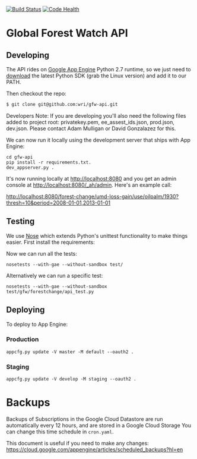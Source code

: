 [![Build Status](https://travis-ci.org/wri/gfw-api.svg?branch=feature%2Fv1)](https://travis-ci.org/wri/gfw-api)
[![Code Health](https://landscape.io/github/wri/gfw-api/feature/v1/landscape.png)](https://landscape.io/github/wri/gfw-api/feature/v1)

# Global Forest Watch API

## Developing

The API rides on [Google App Engine](https://developers.google.com/appengine)
Python 2.7 runtime, so we just need to
[download](https://developers.google.com/appengine/downloads) the latest Python
SDK (grab the Linux version) and add it to our PATH.

Then checkout the repo:

```bash
$ git clone git@github.com:wri/gfw-api.git
```

Developers Note: If you are developing you'll also need the following files
added to project root: privatekey.pem, ee_assest_ids.json, prod.json, dev.json.
Please contact Adam Mulligan or David Gonzalazez for this.

We can now run it locally using the development server that ships with App Engine:

```shell
cd gfw-api
pip install -r requirements.txt.
dev_appserver.py .
```

It's now running locally at [http://localhost:8080](http://localhost:8080) and
you get an admin console at
[http://localhost:8080/_ah/admin](http://localhost:8080/_ah/admin). Here's an
example call:

[http://localhost:8080/forest-change/umd-loss-gain/use/oilpalm/1930?thresh=10&period=2008-01-01,2013-01-01](http://localhost:8080/forest-change/umd-loss-gain/use/oilpalm/1930?thresh=10&period=2008-01-01,2013-01-01)

## Testing

We use [Nose](https://nose.readthedocs.org/en/latest/) which extends Python's
unittest functionality to make things easier. First install the requirements:

Now we can run all the tests:

```shell
nosetests --with-gae --without-sandbox test/
```

Alternatively we can run a specific test:

```
nosetests --with-gae --without-sandbox test/gfw/forestchange/api_test.py
```

## Deploying

To deploy to App Engine:

### Production

```shell
appcfg.py update -V master -M default --oauth2 .
```

### Staging

```shell
appcfg.py update -V develop -M staging --oauth2 .
```

# Backups

Backups of Subscriptions in the Google Cloud Datastore are run automatically
every 12 hours, and are stored in a Google Cloud Storage You can change this
time schedule in `cron.yaml`.

This document is useful if you need to make any changes:
https://cloud.google.com/appengine/articles/scheduled_backups?hl=en
